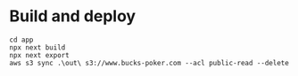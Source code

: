 # Build and deploy

```
cd app
npx next build
npx next export
aws s3 sync .\out\ s3://www.bucks-poker.com --acl public-read --delete
```
